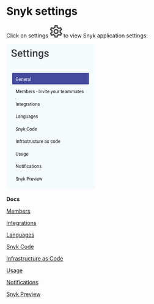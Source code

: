 # Snyk settings

Click on settings ![](../../.gitbook/assets/cog_icon.png) to view Snyk application settings:

![](../../.gitbook/assets/screenshot_2021-07-19_at_15.52.02.png)

**Docs**

[Members](https://snyk.gitbook.io/user-docs/user-and-group-management/managing-groups-and-organizations/invite-and-collaborate-with-team-members)

[Integrations](https://snyk.gitbook.io/user-docs/integrations)

[Languages](https://support.snyk.io/hc/en-us/sections/360001087857-Language-package-manager-support)

[Snyk Code](https://snyk.gitbook.io/user-docs/snyk-code)

[Infrastructure as Code](https://snyk.gitbook.io/user-docs/snyk-infrastructure-as-code)

[Usage](https://snyk.gitbook.io/user-docs/user-and-group-management/managing-settings/usage-page-details)

[Notifications](https://snyk.gitbook.io/user-docs/user-and-group-management/notifications/notification-management)

[Snyk Preview](https://snyk.gitbook.io/user-docs/getting-started/snyk-billing-plan-onboarding/snyk-preview)

